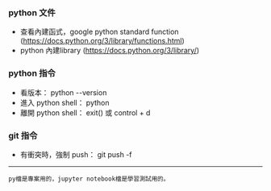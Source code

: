  
### python 文件
- 查看內建函式，google python standard function (https://docs.python.org/3/library/functions.html)
- python 內建library (https://docs.python.org/3/library/)

### python 指令
- 看版本： python --version
- 進入 python shell： python
- 離開 python shell： exit() 或 control + d

### git 指令
- 有衝突時，強制 push： git push -f

---
```
py檔是專案用的，jupyter notebook檔是學習測試用的。
```


